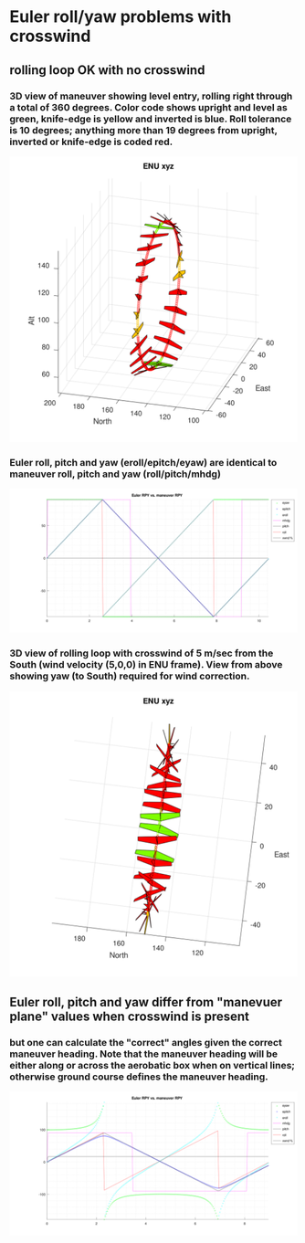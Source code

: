 # Euler roll/yaw problems with crosswind

## rolling loop OK with no crosswind
### 3D view of maneuver showing level entry, rolling right through a total of 360 degrees. Color code shows upright and level as green, knife-edge is yellow and inverted is blue. Roll tolerance is 10 degrees; anything more than 19 degrees from upright, inverted or knife-edge is coded red.

![zero crosswind loop](w0_1_3Da.svg)

### Euler roll, pitch and yaw (eroll/epitch/eyaw) are identical to maneuver roll, pitch and yaw (roll/pitch/mhdg)

![zero crosswind loop](w0_1_eulerVmp.svg)

### 3D view of rolling loop with crosswind of 5 m/sec from the South (wind velocity (5,0,0) in ENU frame). View from above showing yaw (to South) required for wind correction.

![zero crosswind loop](w5N_1_3Da.svg)

## Euler roll, pitch and yaw differ from "manevuer plane" values when crosswind is present

### but one can calculate the "correct" angles given the correct maneuver heading. Note that the maneuver heading will be either along or across the aerobatic box when on vertical lines; otherwise ground course defines the maneuver heading.

![5 m/sec crosswind loop](w5N_1_eulerVmp.svg)
